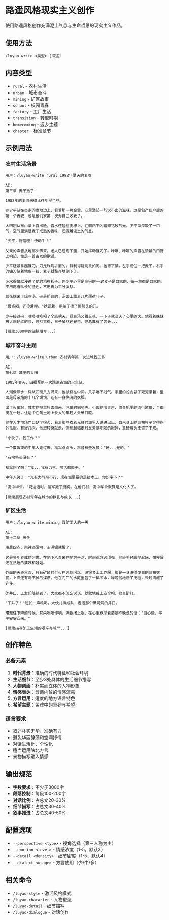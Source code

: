 # 路遥风格现实主义创作

使用路遥风格创作充满泥土气息与生命哲思的现实主义作品。

## 使用方法

```
/luyao-write <类型> [描述]
```

## 内容类型

- `rural` - 农村生活
- `urban` - 城市奋斗
- `mining` - 矿区故事
- `school` - 校园青春
- `factory` - 工厂生活
- `transition` - 转型时期
- `homecoming` - 返乡主题
- `chapter` - 标准章节

## 示例用法

### 农村生活场景
```
用户：/luyao-write rural 1982年夏天的麦收

AI：
第三章 麦子熟了

1982年的麦收来得比往年早了些。

孙少平站在自家的麦地边上，看着那一片金黄，心里涌起一阵说不出的滋味。这是包产到户后的第一个麦收，也是他们家第一次为自己收麦子。

太阳刚从东山梁上露出脸，露水还挂在麦穗上，在朝阳下闪着碎钻般的光。少平深深吸了一口气，空气里满是麦子成熟的香味，还混着泥土的气息。

"少平，愣啥哩！快动手！"

父亲的声音从地那头传来。老人已经弯下腰，开始挥动镰刀了。咔嚓、咔嚓的声音在清晨的田野上响起，像是一首古老的歌谣。

少平赶紧拿起镰刀。刀是昨晚才磨的，锋利得能削铁如泥。他弯下腰，左手揽住一把麦子，右手的镰刀贴着地皮一拉，麦子就整齐地倒下了。

汗水很快就浸透了他的粗布衫子。但少平心里是高兴的——这麦子是自家的，每一粒都是自家的。不用再看队长的脸色，不用再为工分发愁。

兰花端来了绿豆汤。碗是粗瓷的，汤面上飘着几片薄荷叶子。

"慢点喝，还烫着哩。"她说着，用袖子擦了擦额头的汗。

少平接过碗，咕咚咕咚喝了个底朝天。绿豆汤又甜又凉，一下子就浇灭了心里的火。他看着妹妹被太阳晒红的脸，忽然觉得，日子虽然还是苦，但总算有了奔头...

[继续3000字的细腻描写...]
```

### 城市奋斗主题
```
用户：/luyao-write urban 农村青年第一次进城找工作

AI：
第七章 城里的太阳

1985年春天，田福军第一次踏进省城的火车站。

人潮像洪水一样从四面八方涌来，他被挤在中间，几乎喘不过气。手里的蛇皮袋子死死攥着，里面是母亲烙的十几个馍馍，还有一身换洗的衣服。

出了火车站，城市的喧嚣扑面而来。汽车的喇叭声、小贩的叫卖声、收音机里的流行歌曲，全都搅在一起，让这个在黄土地上长大的年轻人头晕目眩。

他在人才市场门口站了很久，看着那些衣着光鲜的城里人进进出出，自己身上的蓝布衫子显得格外扎眼。有好几次，他想转身就走，但想起临走时父亲那期盼的眼神，又硬着头皮留了下来。

"小伙子，找工作？"

一个戴眼镜的中年人走过来。福军点点头，声音有些发颤："是...是的。"

"有啥特长没有？"

福军想了想："我...我有力气，啥活都能干。"

中年人笑了："光有力气可不行，现在城里要的是技术工。你识字不？"

"高中毕业。"说这话时，福军挺了挺胸。在他们村，高中毕业就算是文化人了。

[继续展现农村青年在城市的挣扎与成长...]
```

### 矿区生活
```
用户：/luyao-write mining 煤矿工人的一天

AI：
第十二章 黑金

凌晨四点，闹钟还没响，王满银就醒了。

这是多年养成的习惯。在地下八百米的地方干活，时间观念必须强。他轻手轻脚地起床，怕吵醒还在熟睡的婆姨和娃娃。

外面的天还黑着，只有矿区的灯火在远处闪烁。满银套上工作服，那是一身洗得发白的蓝布衣裳，上面还有洗不掉的煤渍。他在门口的水缸里舀了一瓢凉水，哗啦啦地洗了把脸，顿时清醒了许多。

矿井口，工友们陆续到了。大家都不怎么说话，默默地戴上安全帽，检查矿灯。

"下井了！"班长一声吆喝，大伙儿排成队，走进那个黑洞洞的井口。

罐笼往下降的时候，耳朵嗡嗡作响。满银闭上眼，在心里默念着婆姨昨晚说的话："当心些，平平安安回来。"

[继续描写矿工生活的艰辛与尊严...]
```

## 创作特色

### 必备元素
1. **时代背景**：准确的时代特征和社会环境
2. **生活细节**：至少3处具体的生活细节描写
3. **人物刻画**：朴实而立体的人物形象
4. **情感表达**：含蓄内敛的情感流露
5. **方言运用**：适度的地方语言特色
6. **希望主题**：苦难中的坚韧与希望

### 语言要求
- 叙述朴实无华，准确有力
- 避免华丽辞藻和空洞抒情
- 对话生活化、个性化
- 适当运用陕北方言
- 景物描写融入情感

## 输出规范

- **字数要求**：不少于3000字
- **段落控制**：每段100-200字
- **对话比例**：占总文20-30%
- **细节描写**：占总文30-40%
- **叙事推进**：占总文40-50%

## 配置选项

- `--perspective <type>` - 视角选择（第三人称为主）
- `--emotion <level>` - 情感浓度（1-5，默认3）
- `--detail <density>` - 细节密度（1-5，默认4）
- `--dialect <usage>` - 方言使用（少/中/多）

## 相关命令

- `/luyao-style` - 激活风格模式
- `/luyao-character` - 人物塑造
- `/luyao-detail` - 细节描写
- `/luyao-dialogue` - 对话创作